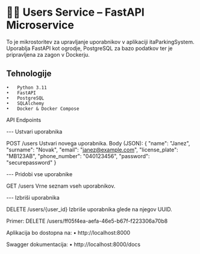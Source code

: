 # 🧑‍💻 Users Service – FastAPI Microservice

To je mikrostoritev za upravljanje uporabnikov v aplikaciji itaParkingSystem. Uporablja FastAPI kot ogrodje, PostgreSQL za bazo podatkov ter je pripravljena za zagon v Dockerju.

## Tehnologije
	•	Python 3.11
	•	FastAPI
	•	PostgreSQL
	•	SQLAlchemy
	•	Docker & Docker Compose

API Endpoints

--- Ustvari uporabnika

POST /users
Ustvari novega uporabnika.
Body (JSON):
{
  "name": "Janez",
  "surname": "Novak",
  "email": "janez@example.com",
  "license_plate": "MB123AB",
  "phone_number": "040123456",
  "password": "securepassword"
}

--- Pridobi vse uporabnike

GET /users
Vrne seznam vseh uporabnikov.

--- Izbriši uporabnika

DELETE /users/{user_id}
Izbriše uporabnika glede na njegov UUID.

Primer:
DELETE /users/ff05f4ea-aefa-46e5-b67f-f223306a70b8

Aplikacija bo dostopna na:
	•	http://localhost:8000

Swagger dokumentacija:
	•	http://localhost:8000/docs
